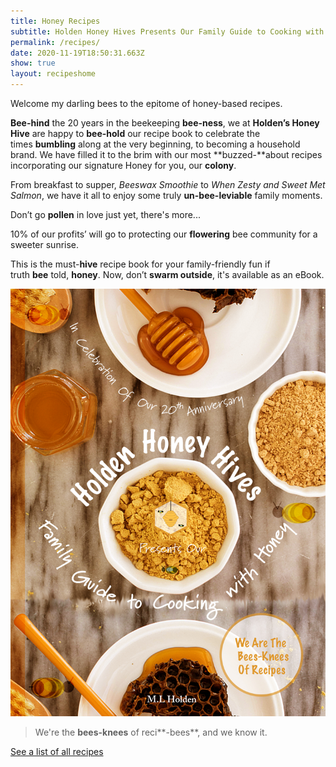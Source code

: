 ```yaml
---
title: Honey Recipes
subtitle: Holden Honey Hives Presents Our Family Guide to Cooking with Honey
permalink: /recipes/
date: 2020-11-19T18:50:31.663Z
show: true
layout: recipeshome
---
```

Welcome my darling bees to the epitome of honey-based recipes.

**Bee-hind** the 20 years in the beekeeping **bee-ness**, we at **Holden’s Honey Hive** are happy to **bee-hold** our recipe book to celebrate the times **bumbling** along at the very beginning, to becoming a household brand. We have filled it to the brim with our most **buzzed-**about recipes incorporating our signature Honey for you, our **colony**.

From breakfast to supper, *Beeswax Smoothie* to *When Zesty and Sweet Met Salmon*, we have it all to enjoy some truly **un-bee-leviable** family moments. 

Don’t go **pollen** in love just yet, there's more...

10% of our profits’ will go to protecting our **flowering** bee community for a sweeter sunrise. 

This is the must-**hive** recipe book for your family-friendly fun if truth **bee** told, **honey**. Now, don’t **swarm outside**, it's available as an eBook.

![Holden Honey Hives Family Guide to Cooking with Honey against a wooden board with honey and oats](../uploads/hhh-recipe-cover.jpg "Cover of Recipe Book")

> We're the **bees-knees** of reci**\-bees**, and we know it.

[See a list of all recipes](https://bloggg-website.netlify.app/allrecipes)